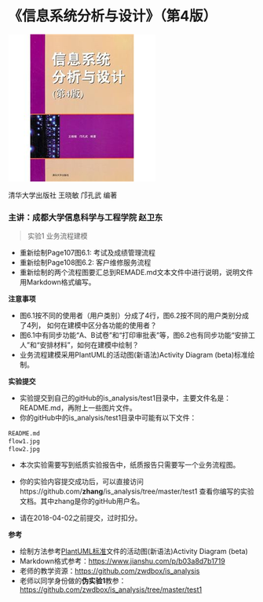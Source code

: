 ﻿<!-- markdownlint-disable MD033-->
<!-- 禁止MD033类型的警告 https://www.npmjs.com/package/markdownlint -->

# 《信息系统分析与设计》（第4版）

![book](book.jpg)

清华大学出版社 王晓敏 邝孔武 编著

### 主讲：成都大学信息科学与工程学院 赵卫东

> 实验1 业务流程建模

- 重新绘制Page107图6.1: 考试及成绩管理流程 
- 重新绘制Page108图6.2: 客户维修服务流程
- 重新绘制的两个流程图要汇总到REMADE.md文本文件中进行说明，说明文件用Markdown格式编写。

<b>注意事项</b>

- 图6.1按不同的使用者（用户类别）分成了4行，图6.2按不同的用户类别分成了4列，
  如何在建模中区分各功能的使用者？
- 图6.1中有同步功能“A、B试卷”和“打印审批表”等，图6.2也有同步功能“安排工人”和“安排材料”，如何在建模中绘制？
- 业务流程建模采用PlantUML的活动图(新语法)Activity Diagram (beta)标准绘制。

<b>实验提交</b>

- 实验提交到自己的gitHub的is_analysis/test1目录中，主要文件名是：README.md，再附上一些图片文件。
- 你的gitHub中的is_analysis/test1目录中可能有以下文件：

``` filelist
README.md
flow1.jpg
flow2.jpg
```
- 本次实验需要写到纸质实验报告中，纸质报告只需要写一个业务流程图。

- 你的实验内容提交成功后，可以直接访问https://github.com/<b>zhang</b>/is_analysis/tree/master/test1
查看你编写的实验文档。其中zhang是你的gitHub用户名。

- 请在2018-04-02之前提交，过时扣分。

<b>参考</b>

- 绘制方法参考[PlantUML标准](http://plantuml.com/activity-diagram-beta)文件的活动图(新语法)Activity Diagram (beta)
- Markdown格式参考：https://www.jianshu.com/p/b03a8d7b1719
- 老师的教学资源：https://github.com/zwdbox/is_analysis
- 老师以同学身份做的<b>伪实验1</b>教参：https://github.com/zwdbox/is_analysis/tree/master/test1
